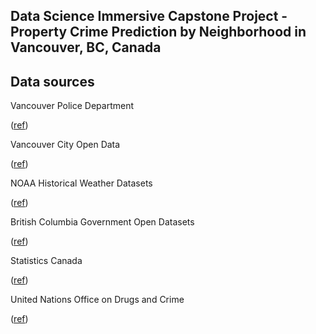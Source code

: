 ## Data Science Immersive Capstone Project - Property Crime Prediction by Neighborhood in Vancouver, BC, Canada
## Data sources

Vancouver Police Department

([ref](http://data.vancouver.ca/datacatalogue/crime-data.htm))

Vancouver City Open Data

([ref](http://vancouver.ca/your-government/open-data-catalogue.aspx))

NOAA Historical Weather Datasets

([ref](https://www.ncdc.noaa.gov/cdo-web/search))

British Columbia Government Open Datasets

([ref](https://data.gov.bc.ca))

Statistics Canada

([ref](https://www.statcan.gc.ca/eng/start))

United Nations Office on Drugs and Crime  

([ref](https://www.unodc.org/wdr2017/index.html))
